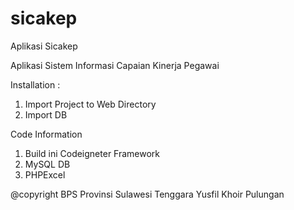 # sicakep
Aplikasi Sicakep 


Aplikasi Sistem Informasi Capaian Kinerja Pegawai

Installation :
1. Import Project to Web Directory
2. Import DB

Code Information
1. Build ini Codeigneter Framework
2. MySQL DB
3. PHPExcel

@copyright BPS Provinsi Sulawesi Tenggara
Yusfil Khoir Pulungan

